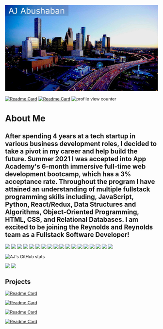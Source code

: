 

<!--
**asabushaban/asabushaban** is a ✨ _special_ ✨ repository because its `README.md` (this file) appears on your GitHub profile.

Here are some ideas to get you started:

- 🔭 I’m currently working on ...
- 🌱 I’m currently learning ...
- 👯 I’m looking to collaborate on ...
- 🤔 I’m looking for help with ...
- 💬 Ask me about ...
- 📫 How to reach me: ...
- 😄 Pronouns: ...
- ⚡ Fun fact: ...
-->

<img src="https://github.com/asabushaban/Coina/blob/main/react-app/public/wireframes/downtownskyline_dusk_2200x1458_fb275565-0b6b-482b-8d06-43c2cb3f03f.jpeg">


[![Readme Card](https://img.shields.io/badge/Gmail-D14836?style=for-the-badge&logo=gmail&logoColor=white)](mailto:asabushaban@gmail.com)
[![Readme Card](https://img.shields.io/badge/LinkedIn-0077B5?style=for-the-badge&logo=linkedin&logoColor=white)](https://www.linkedin.com/in/aj-abushaban-919231100/)
<img src='https://komarev.com/ghpvc/?username=asabushaban&color=blueviolet' alt='profile view counter' title='profile view counter'>
# About Me


After spending 4 years at a tech startup in various business development roles, I decided to take a pivot in my career and help build the future. Summer 2021 I was accepted into App Academy's 6-month immersive full-time web development bootcamp, which has a 3% acceptance rate. Throughout the program I have attained an understanding of multiple fullstack programming skills including, JavaScript, Python, React/Redux, Data Structures and Algorithms, Object-Oriented Programming, HTML, CSS, and Relational Databases. I am excited to be joining the Reynolds and Reynolds team as a Fullstack Software Developer!
---

<p>
    <!-- languages -->
    <img src="https://img.shields.io/badge/JavaScript-323330?style=for-the-badge&logo=javascript&logoColor=F7DF1E" />
    <img src="https://img.shields.io/badge/Python-3776AB?style=for-the-badge&logo=python&logoColor=white" />
    <img src="https://img.shields.io/badge/CSS3-1572B6?style=for-the-badge&logo=css3&logoColor=white" />
    <img src="https://img.shields.io/badge/HTML5-E34F26?style=for-the-badge&logo=html5&logoColor=white" />
    <img src="https://img.shields.io/badge/json-5E5C5C?style=for-the-badge&logo=json&logoColor=white" />
    <!-- Frameworks -->
    <img src="https://img.shields.io/badge/Node.js-339933?style=for-the-badge&logo=nodedotjs&logoColor=white" />
    <img src="https://img.shields.io/badge/npm-CB3837?style=for-the-badge&logo=npm&logoColor=white" />
    <img src="https://img.shields.io/badge/React-20232A?style=for-the-badge&logo=react&logoColor=61DAFB" />
    <img src="https://img.shields.io/badge/Redux-593D88?style=for-the-badge&logo=redux&logoColor=white" />
    <img src="https://img.shields.io/badge/Express.js-000000?style=for-the-badge&logo=express&logoColor=white" />
    <img src="https://img.shields.io/badge/Git-F05032?style=for-the-badge&logo=git&logoColor=white" />
    <img src="https://img.shields.io/badge/Docker-2CA5E0?style=for-the-badge&logo=docker&logoColor=white" />
    <img src="https://img.shields.io/badge/Postman-FF6C37?style=for-the-badge&logo=Postman&logoColor=white" />
    <img src="https://img.shields.io/badge/JWT-000000?style=for-the-badge&logo=JSON%20web%20tokens&logoColor=white" />
    <!-- cloud -->
    <img src="https://img.shields.io/badge/Heroku-430098?style=for-the-badge&logo=heroku&logoColor=white" />
    <!-- os -->
    <img src="https://img.shields.io/badge/Windows-0078D6?style=for-the-badge&logo=windows&logoColor=white" />
    <img src="https://img.shields.io/badge/Linux-FCC624?style=for-the-badge&logo=linux&logoColor=black" />
    <!-- ide -->
    <img src="https://img.shields.io/badge/Visual_Studio_Code-0078D4?style=for-the-badge&logo=visual%20studio%20code&logoColor=white" />
    
<p/>


![AJ's GitHub stats](https://github-readme-stats.vercel.app/api?username=asabushaban&count_private=true&show_icons=true&theme=tokyonight)


<img src="https://github-readme-streak-stats.herokuapp.com/?user=asabushaban&theme=tokyonight">

<img src="https://github-readme-stats.vercel.app/api/top-langs/?username=asabushaban&theme=tokyonight" />

 ## Projects

[![Readme Card](https://github-readme-stats.vercel.app/api/pin/?username=asabushaban&repo=Coina&theme=tokyonight)](https://github.com/asabushaban/Coina)

[![Readme Card](https://github-readme-stats.vercel.app/api/pin/?username=NJSim&repo=Robinhood2.0&theme=tokyonight)](https://github.com/NJSim/Robinhood2.0)

[![Readme Card](https://github-readme-stats.vercel.app/api/pin/?username=asabushaban&repo=Clevernote&theme=tokyonight)](https://github.com/asabushaban/Clevernote)

[![Readme Card](https://github-readme-stats.vercel.app/api/pin/?username=anndonnelly&repo=Remember-the-CRUD&theme=tokyonight)](https://github.com/anndonnelly/Remember-the-CRUD)

